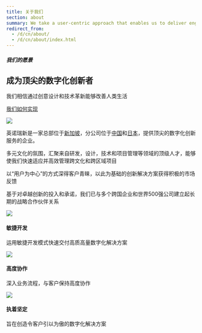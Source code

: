 ```yaml
---
title: 关于我们
section: about
summary: We take a user-centric approach that enables us to deliver engaging creative solutions to our clients worldwide. We have offices in Singapore, China, and Japan. a global digital systems innovator with offices in Singapore, China, and Japan. Through our user-centric ethos, we have deliver engaging creative solutions that produce business results. 
redirect_from:
  - /d/cn/about/
  - /d/cn/about/index.html
---
```

	
<section>
  <div class="row">
    <div class="col-t3 col-m5 col-l8">
      <h5 class="section-title">我们的愿景</h5>
      <h2>成为顶尖的数字化创新者</h2>
      <p>我们相信通过创意设计和技术革新能够改善人类生活</p>
      <p><a href="../capabilities/" title="Our Capabilities"><i class="fa fa-angle-right"></i> 我们如何实现</a></p>
    </div>
    <div class="col-t3 col-m3 col-l4">
      <img src="{{site.baseurl}}/assets/img/about/about_vision.png">
    </div>
  </div>
</section>
      
<section>
  <div class="container">
    <div class="row">
      <div class="col-12">
      <p class="lead">英诺瑞新是一家总部位于<a href="../contact/index.html" title="联系我们">新加坡</a>，分公司位于<a href="../contact/index.html" title="联系我们">中国</a>和<a href="../contact/index.html" title="联系我们">日本</a>，提供顶尖的数字化创新服务的企业。</p>
      </div>
    </div>
    <div class="row">
      <div class="col-t3">
        <p>多元文化的氛围，汇聚来自研发，设计，技术和项目管理等领域的顶级人才，能够使我们快速适应并高效管理跨文化和跨区域项目</p>
      </div>
      <div class="col-t3">
        <p>以“用户为中心”的方式深得客户青睐，以此为基础的创新解决方案获得积极的市场反馈</p>
      </div>
    </div>
    <div class="row">
      <p>基于对卓越创新的投入和承诺，我们已与多个跨国企业和世界500强公司建立起长期的战略合作伙伴关系</p>
    </div>
  </div>
</section>
    
<section>
  <div class="container">
    <div class="row">
      <div class="col-s4 col-t4 shift-t1 col-l4 shift-l0 centered">
        <img src="{{site.baseurl}}/assets/img/about/about_agile.png">
        <h4>敏捷开发</h4>
        <p>运用敏捷开发模式快速交付高质高量数字化解决方案</p>
      </div>
      <div class="col-s4 col-t3 col-l4 centered">
        <img src="{{site.baseurl}}/assets/img/about/about_collaborative.png">
        <h4>高度协作</h4>
        <p>深入业务流程，与客户保持高度协作</p>
      </div>
      <div class="col-s4 col-t3 col-l4 centered">
        <img src="{{site.baseurl}}/assets/img/about/about_determined.png">
        <h4>执着坚定</h4>
        <p>旨在创造令客户引以为傲的数字化解决方案</p>
      </div>
    </div>
  </div>
</section> 